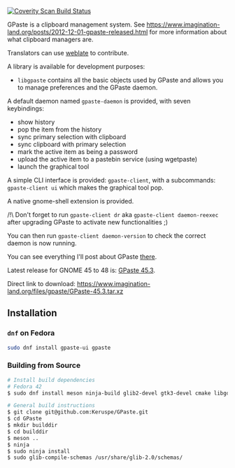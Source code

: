 <a href="https://scan.coverity.com/projects/gpaste">
  <img alt="Coverity Scan Build Status"
       src="https://scan.coverity.com/projects/6230/badge.svg"/>
</a>

GPaste is a clipboard management system.
See <https://www.imagination-land.org/posts/2012-12-01-gpaste-released.html> for more information about what clipboard
managers are.

Translators can use [weblate](https://hosted.weblate.org/projects/gpaste/gpaste/) to contribute.

A library is available for development purposes:

* `libgpaste` contains all the basic objects used by GPaste and allows you to manage preferences and the GPaste daemon.

A default daemon named `gpaste-daemon` is provided, with seven keybindings:

* show history
* pop the item from the history
* sync primary selection with clipboard
* sync clipboard with primary selection
* mark the active item as being a password
* upload the active item to a pastebin service (using wgetpaste)
* launch the graphical tool

A simple CLI interface is provided: `gpaste-client`, with a subcommands: `gpaste-client ui` which makes the graphical tool pop.

A native gnome-shell extension is provided.

/!\ Don't forget to run `gpaste-client dr` aka `gpaste-client daemon-reexec` after upgrading GPaste to activate new functionalities ;)

You can then run `gpaste-client daemon-version` to check the correct daemon is now running.

You can see everything I'll post about GPaste [there](https://www.imagination-land.org/tags/GPaste.html).

Latest release for GNOME 45 to 48 is: [GPaste 45.3](https://www.imagination-land.org/posts/2025-04-14-gpaste-45.3-released.html).

Direct link to download: <https://www.imagination-land.org/files/gpaste/GPaste-45.3.tar.xz>

## Installation

### `dnf` on Fedora

```bash
sudo dnf install gpaste-ui gpaste
```

### Building from Source

```bash
# Install build dependencies
# Fedora 42
$ sudo dnf install meson ninja-build glib2-devel gtk3-devel cmake libgdk* gcr libadwaita-devel gjs-devel

# General build instructions
$ git clone git@github.com:Keruspe/GPaste.git
$ cd GPaste
$ mkdir builddir
$ cd builddir
$ meson ..
$ ninja
$ sudo ninja install
$ sudo glib-compile-schemas /usr/share/glib-2.0/schemas/
```
